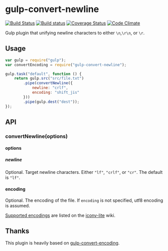 # gulp-convert-newline

[![Build Status](https://travis-ci.org/takenspc/gulp-convert-newline.svg?branch=0.0.1)](https://travis-ci.org/takenspc/gulp-convert-newline)
[![Build status](https://ci.appveyor.com/api/projects/status/b46p7vntyi55ewtm/branch/master?svg=true)](https://ci.appveyor.com/project/takenspc/gulp-convert-newline/branch/master)
[![Coverage Status](https://coveralls.io/repos/takenspc/gulp-convert-newline/badge.svg)](https://coveralls.io/r/takenspc/gulp-convert-newline)
[![Code Climate](https://codeclimate.com/github/takenspc/gulp-convert-newline/badges/gpa.svg)](https://codeclimate.com/github/takenspc/gulp-convert-newline)

Gulp plugin that unifying newline characters to either `\n`,`\r\n`, or `\r`.

## Usage

```js
var gulp = require("gulp");
var convertEncoding = require("gulp-convert-newline");

gulp.task("default", function () {
	return gulp.src("src/file.txt")
		.pipe(convertNewline({
			newline: "crlf",
			encoding: "shift_jis"
		}))
		.pipe(gulp.dest("dest"));
});
```

## API

### convertNewline(options)

#### options

##### newline

Optional. Target newline characters. Either `"lf"`, `"crlf"`, or `"cr"`. The default is `"lf"`.

#### encoding

Optional. The encoding of the file. If `encoding` is not specified, utf8 encoding is assumed.

[Supported encodings](https://github.com/ashtuchkin/iconv-lite/wiki/Supported-Encodings) are listed on the [iconv-lite](https://github.com/ashtuchkin/iconv-lite/) wiki.

## Thanks

This plugin is heavily based on [gulp-convert-encoding](https://github.com/heldinz/gulp-convert-encoding).